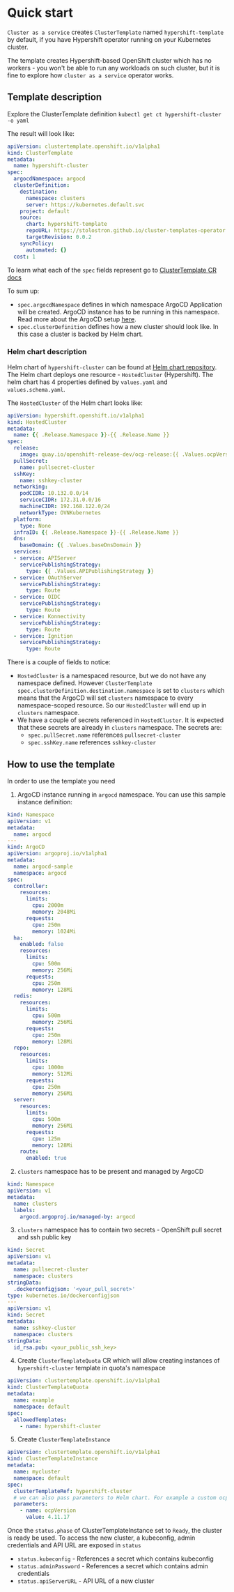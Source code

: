# Quick start

`Cluster as a service` creates `ClusterTemplate` named `hypershift-template` by default, if you have Hypershift operator running on your Kubernetes cluster.

The template creates Hypershift-based OpenShift cluster which has no workers - you won't be able to run any workloads on such cluster, but it is fine to explore how `cluster as a service` operator works.

## Template description
Explore the ClusterTemplate definition
`kubectl get ct hypershift-cluster -o yaml`

The result will look like:
```yaml
apiVersion: clustertemplate.openshift.io/v1alpha1
kind: ClusterTemplate
metadata:
  name: hypershift-cluster
spec:
  argocdNamespace: argocd
  clusterDefinition:
    destination:
      namespace: clusters
      server: https://kubernetes.default.svc
    project: default
    source:
      chart: hypershift-template
      repoURL: https://stolostron.github.io/cluster-templates-operator
      targetRevision: 0.0.2
    syncPolicy:
      automated: {}
  cost: 1
```

To learn what each of the `spec` fields represent go to [ClusterTemplate CR docs](./cluster-template.md)

To sum up:
 - `spec.argocdNamespace` defines in which namespace ArgoCD Application will be created. ArgoCD instance has to be running in this namespace. Read more about the ArgoCD setup [here](./argocd.md).
 - `spec.clusterDefinition` defines how a new cluster should look like. In this case a cluster is backed by Helm chart. 

### Helm chart description
Helm chart of `hypershift-cluster` can be found at [Helm chart repository](https://github.com/stolostron/cluster-templates-operator/tree/helm-repo/hypershift-template). The Helm chart deploys one resource - `HostedCluster` (Hypershift). The helm chart has 4 properties defined by `values.yaml` and `values.schema.yaml`.

The `HostedCluster` of the Helm chart looks like:
```yaml
apiVersion: hypershift.openshift.io/v1alpha1
kind: HostedCluster
metadata:
  name: {{ .Release.Namespace }}-{{ .Release.Name }}
spec:
  release:
    image: quay.io/openshift-release-dev/ocp-release:{{ .Values.ocpVersion }}-{{ .Values.ocpArch }}
  pullSecret:
    name: pullsecret-cluster
  sshKey:
    name: sshkey-cluster
  networking:
    podCIDR: 10.132.0.0/14
    serviceCIDR: 172.31.0.0/16
    machineCIDR: 192.168.122.0/24
    networkType: OVNKubernetes
  platform:
    type: None
  infraID: {{ .Release.Namespace }}-{{ .Release.Name }}
  dns:
    baseDomain: {{ .Values.baseDnsDomain }}
  services:
  - service: APIServer
    servicePublishingStrategy:
      type: {{ .Values.APIPublishingStrategy }}
  - service: OAuthServer
    servicePublishingStrategy:
      type: Route
  - service: OIDC
    servicePublishingStrategy:
      type: Route
  - service: Konnectivity
    servicePublishingStrategy:
      type: Route
  - service: Ignition
    servicePublishingStrategy:
      type: Route
```

There is a couple of fields to notice:
- `HostedCluster` is a namespaced resource, but we do not have any namespace defined. However `ClusterTemplate` `spec.clusterDefinition.destination.namespace` is set to `clusters` which means that the ArgoCD will set `clusters` namespace to every namespace-scoped resource. So our `HostedCluster` will end up in `clusters` namespace.
- We have a couple of secrets referenced in `HostedCluster`. It is expected that these secrets are already in `clusters` namespace. The secrets are:
  - `spec.pullSecret.name` references `pullsecret-cluster`
  - `spec.sshKey.name` references `sshkey-cluster`

## How to use the template
In order to use the template you need

1. ArgoCD instance running in `argocd` namespace. You can use this sample instance definition:
```yaml
kind: Namespace
apiVersion: v1
metadata:
  name: argocd
---
kind: ArgoCD
apiVersion: argoproj.io/v1alpha1
metadata:
  name: argocd-sample
  namespace: argocd
spec:
  controller:
    resources:
      limits:
        cpu: 2000m
        memory: 2048Mi
      requests:
        cpu: 250m
        memory: 1024Mi
  ha:
    enabled: false
    resources:
      limits:
        cpu: 500m
        memory: 256Mi
      requests:
        cpu: 250m
        memory: 128Mi
  redis:
    resources:
      limits:
        cpu: 500m
        memory: 256Mi
      requests:
        cpu: 250m
        memory: 128Mi
  repo:
    resources:
      limits:
        cpu: 1000m
        memory: 512Mi
      requests:
        cpu: 250m
        memory: 256Mi
  server:
    resources:
      limits:
        cpu: 500m
        memory: 256Mi
      requests:
        cpu: 125m
        memory: 128Mi
    route:
      enabled: true
```
2. `clusters` namespace has to be present and managed by ArgoCD
```yaml
kind: Namespace
apiVersion: v1
metadata:
  name: clusters
  labels:
    argocd.argoproj.io/managed-by: argocd
```

3. `clusters` namespace has to contain two secrets - OpenShift pull secret and ssh public key
```yaml
kind: Secret
apiVersion: v1
metadata:
  name: pullsecret-cluster
  namespace: clusters
stringData:
  .dockerconfigjson: '<your_pull_secret>'
type: kubernetes.io/dockerconfigjson
---
apiVersion: v1
kind: Secret
metadata:
  name: sshkey-cluster
  namespace: clusters
stringData:
  id_rsa.pub: <your_public_ssh_key>
```

4. Create `ClusterTemplateQuota` CR which will allow creating instances of `hypershift-cluster` template in quota's namespace
```yaml
apiVersion: clustertemplate.openshift.io/v1alpha1
kind: ClusterTemplateQuota
metadata:
  name: example
  namespace: default
spec:
  allowedTemplates:
    - name: hypershift-cluster
```

5. Create `ClusterTemplateInstance`
```yaml
apiVersion: clustertemplate.openshift.io/v1alpha1
kind: ClusterTemplateInstance
metadata:
  name: mycluster
  namespace: default
spec:
  clusterTemplateRef: hypershift-cluster
  # we can also pass parameters to Helm chart. For example a custom ocp version. If not specified, the default is taken from Helm chart's values.yaml
  parameters:
    - name: ocpVersion
      value: 4.11.17
```

Once the `status.phase` of ClusterTemplateInstance set to `Ready`, the cluster is ready be used. To access the new cluster, a kubeconfig, admin credentials and API URL are exposed in `status`
 - `status.kubeconfig` - References a secret which contains kubeconfig
 - `status.adminPassword` - References a secret which contains admin credentials
 - `status.apiServerURL` - API URL of a new cluster
